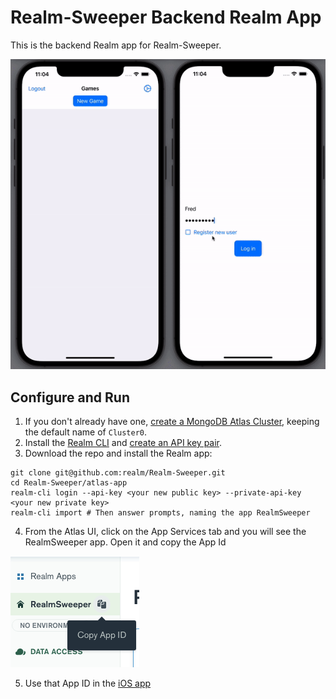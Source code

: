 # Realm-Sweeper Backend Realm App
This is the backend Realm app for Realm-Sweeper.

![Realm-Sweeper demo](../assets/realm-sweeper.gif)

## Configure and Run

1. If you don't already have one, [create a MongoDB Atlas Cluster](https://cloud.mongodb.com/), keeping the default name of `Cluster0`.
1. Install the [Realm CLI](https://docs.mongodb.com/realm/deploy/realm-cli-reference) and [create an API key pair](https://docs.atlas.mongodb.com/configure-api-access#programmatic-api-keys).
1. Download the repo and install the Realm app:
```
git clone git@github.com:realm/Realm-Sweeper.git
cd Realm-Sweeper/atlas-app
realm-cli login --api-key <your new public key> --private-api-key <your new private key>
realm-cli import # Then answer prompts, naming the app RealmSweeper
```
4. From the Atlas UI, click on the App Services tab and you will see the RealmSweeper app. Open it and copy the App Id

![MongoDB Atlas application Id](../assets/realm-app-id.png)

5. Use that App ID in the [iOS app](../iOS)